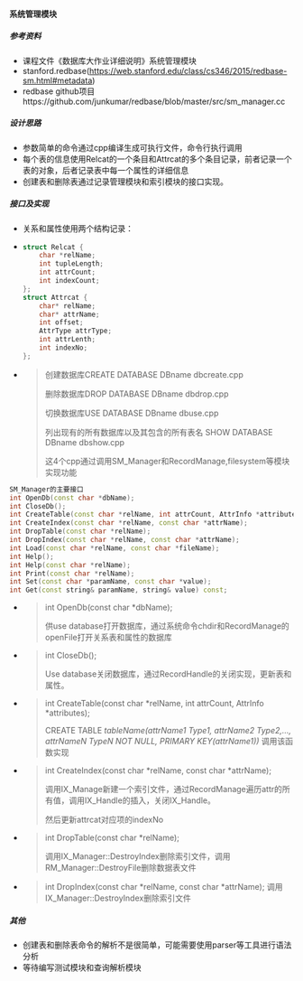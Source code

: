 #### 系统管理模块

##### 参考资料

* 课程文件《数据库大作业详细说明》系统管理模块
* stanford.redbase(https://web.stanford.edu/class/cs346/2015/redbase-sm.html#metadata)
* redbase github项目https://github.com/junkumar/redbase/blob/master/src/sm_manager.cc

##### 设计思路

* 参数简单的命令通过cpp编译生成可执行文件，命令行执行调用
* 每个表的信息使用Relcat的一个条目和Attrcat的多个条目记录，前者记录一个表的对象，后者记录表中每一个属性的详细信息
* 创建表和删除表通过记录管理模块和索引模块的接口实现。

##### 接口及实现

* 关系和属性使用两个结构记录：

* ``` c++
  struct Relcat {
      char *relName;
      int tupleLength;
      int attrCount;
      int indexCount;
  };
  struct Attrcat {
      char* relName;
      char* attrName;
      int offset;
      AttrType attrType;
      int attrLenth;
      int indexNo;
  };
  ```

* > 创建数据库CREATE DATABASE DBname           dbcreate.cpp
  >
  > 删除数据库DROP DATABASE DBname              dbdrop.cpp
  >
  > 切换数据库USE DATABASE DBname                 dbuse.cpp
  >
  > 列出现有的所有数据库以及其包含的所有表名 SHOW DATABASE DBname dbshow.cpp
  >
  > 这4个cpp通过调用SM_Manager和RecordManage,filesystem等模块实现功能


```c++
SM_Manager的主要接口
int OpenDb(const char *dbName);
int CloseDb();
int CreateTable(const char *relName, int attrCount, AttrInfo *attributes);
int CreateIndex(const char *relName, const char *attrName);
int DropTable(const char *relName);
int DropIndex(const char *relName, const char *attrName);
int Load(const char *relName, const char *fileName);
int Help();
int Help(const char *relName);
int Print(const char *relName);
int Set(const char *paramName, const char *value);
int Get(const string& paramName, string& value) const;
```

* > int OpenDb(const char *dbName); 
  >
  > 供use database打开数据库，通过系统命令chdir和RecordManage的openFile打开关系表和属性的数据库

* > int CloseDb();
  >
  > Use database关闭数据库，通过RecordHandle的关闭实现，更新表和属性。

* > int CreateTable(const char *relName, int attrCount, AttrInfo *attributes);
  >
  > CREATE TABLE *tableName(attrName1 Type1, attrName2 Type2,…, attrNameN TypeN NOT NULL, PRIMARY KEY(attrName1))* 调用该函数实现

* > int CreateIndex(const char *relName, const char *attrName);
  >
  > 调用IX_Manage新建一个索引文件，通过RecordManage遍历attr的所有值，调用IX_Handle的插入，关闭IX_Handle。
  >
  > 然后更新attrcat对应项的indexNo

* > int DropTable(const char *relName);
  >
  > 调用IX_Manager::DestroyIndex删除索引文件，调用RM_Manager::DestroyFile删除数据表文件

* > int DropIndex(const char *relName, const char *attrName);
  >调用IX_Manager::DestroyIndex删除索引文件

##### 其他

* 创建表和删除表命令的解析不是很简单，可能需要使用parser等工具进行语法分析
* 等待编写测试模块和查询解析模块